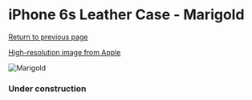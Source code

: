 # iPhone 6s Leather Case - Marigold

[Return to previous page](/iphone_6)

[High-resolution image from Apple](https://store.storeimages.cdn-apple.com/8756/as-images.apple.com/is/MMM22?wid=4500&hei=4500&fmt=png)

<div style="width: 384px"><img src="/everypreview/MMM22.png" alt="Marigold"></div>

### Under construction
